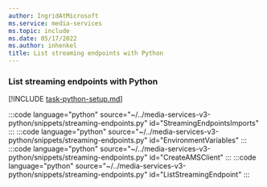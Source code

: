 ```yaml
---
author: IngridAtMicrosoft
ms.service: media-services
ms.topic: include
ms.date: 05/17/2022
ms.author: inhenkel
title: List streaming endpoints with Python
---
```


### List streaming endpoints with Python

[!INCLUDE [task-python-setup.md](python-snippets-env.md)]

:::code language="python" source="~/../media-services-v3-python/snippets/streaming-endpoints.py" id="StreamingEndpointsImports" :::
:::code language="python" source="~/../media-services-v3-python/snippets/streaming-endpoints.py" id="EnvironmentVariables" :::
:::code language="python" source="~/../media-services-v3-python/snippets/streaming-endpoints.py" id="CreateAMSClient" :::
:::code language="python" source="~/../media-services-v3-python/snippets/streaming-endpoints.py" id="ListStreamingEndpoint" :::
